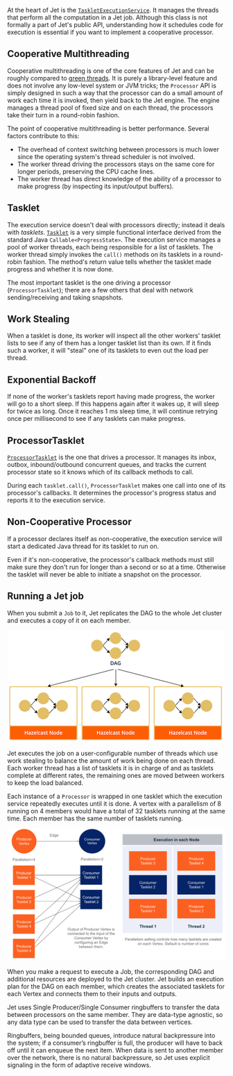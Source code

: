 At the heart of Jet is the 
[`TaskletExecutionService`](https://github.com/hazelcast//hazelcast-jet/blob/0.5-maintenance/hazelcast-jet-core/src/main/java/com/hazelcast/jet/impl/execution/TaskletExecutionService.java).
It manages the threads that perform all the computation in a Jet job.
Although this class is not formally a part of Jet's public API,
understanding how it schedules code for execution is essential if you
want to implement a cooperative processor.

## Cooperative Multithreading

Cooperative multithreading is one of the core features of Jet and can be
roughly compared to
[green threads](https://en.wikipedia.org/wiki/Green_threads). 
It is purely a library-level feature and does not involve any low-level
system or JVM tricks; the `Processor` API is simply designed in such a
way that the processor can do a small amount of work each time it is
invoked, then yield back to the Jet engine. The engine manages a thread
pool of fixed size and on each thread, the processors take their turn in
a round-robin fashion.

The point of cooperative multithreading is better performance. Several
factors contribute to this:

- The overhead of context switching between processors is much lower
since the operating system's thread scheduler is not involved.
- The worker thread driving the processors stays on the same core for
longer periods, preserving the CPU cache lines.
- The worker thread has direct knowledge of the ability of a processor
to make progress (by inspecting its input/output buffers).

## Tasklet

The execution service doesn't deal with processors directly; instead it
deals with _tasklets_.
[`Tasklet`](https://github.com/hazelcast//hazelcast-jet/blob/0.5-maintenance/hazelcast-jet-core/src/main/java/com/hazelcast/jet/impl/execution/Tasklet.java)
is a very simple functional interface derived from the standard Java
`Callable<ProgressState>`. The execution service manages a pool of
worker threads, each being responsible for a list of tasklets. The
worker thread simply invokes the `call()` methods on its tasklets in a
round-robin fashion. The method's return value tells whether the tasklet
made progress and whether it is now done.

The most important tasklet is the one driving a processor
(`ProcessorTasklet`); there are a few others that deal with network
sending/receiving and taking snapshots.

## Work Stealing

When a tasklet is done, its worker will inspect all the other workers'
tasklet lists to see if any of them has a longer tasklet list than its
own. If it finds such a worker, it will "steal" one of its tasklets to
even out the load per thread.

## Exponential Backoff

If none of the worker's tasklets report having made progress, the worker
will go to a short sleep. If this happens again after it wakes up, it
will sleep for twice as long. Once it reaches 1 ms sleep time, it will
continue retrying once per millisecond to see if any tasklets can make
progress.

## ProcessorTasklet

[`ProcessorTasklet`](https://github.com/hazelcast//hazelcast-jet/blob/0.5-maintenance/hazelcast-jet-core/src/main/java/com/hazelcast/jet/impl/execution/ProcessorTasklet.java)
is the one that drives a processor. It manages its inbox, outbox,
inbound/outbound concurrent queues, and tracks the current processor
state so it knows which of its callback methods to call.

During each `tasklet.call()`, `ProcessorTasklet` makes one call into
one of its processor's callbacks. It determines the processor's progress
status and reports it to the execution service.

## Non-Cooperative Processor

If a processor declares itself as non-cooperative, the execution service
will start a dedicated Java thread for its tasklet to run on.

Even if it's non-cooperative, the processor's callback methods must
still make sure they don't run for longer than a second or so at a time.
Otherwise the tasklet will never be able to initiate a snapshot on the
processor.

## Running a Jet job

When you submit a `Job` to it, Jet replicates the DAG to the whole Jet
cluster and executes a copy of it on each member.

![DAG Distribution](../images/dag-distribution.png)

Jet executes the job on a user-configurable number of threads which use
work stealing to balance the amount of work being done on each thread.
Each worker thread has a list of tasklets it is in charge of and as
tasklets complete at different rates, the remaining ones are moved
between workers to keep the load balanced.

Each instance of a `Processor` is wrapped in one tasklet which the
execution service repeatedly executes until it is done. A vertex with a
parallelism of 8 running on 4 members would have a total of 32 tasklets
running at the same time. Each member has the same number of tasklets
running.

<img alt="Tasklet execution model"
     src="../images/parallelism-model.png"
     width="800"/>

When you make a request to execute a Job, the corresponding DAG and
additional resources are deployed to the Jet cluster. Jet builds an
execution plan for the DAG on each member, which creates the associated
tasklets for each Vertex and connects them to their inputs and outputs.

Jet uses Single Producer/Single Consumer ringbuffers to transfer the
data between processors on the same member. They are data-type agnostic,
so any data type can be used to transfer the data between vertices.

Ringbuffers, being bounded queues, introduce natural backpressure into
the system; if a consumer’s ringbuffer is full, the producer will have
to back off until it can enqueue the next item. When data is sent to
another member over the network, there is no natural backpressure, so
Jet uses explicit signaling in the form of adaptive receive windows.
